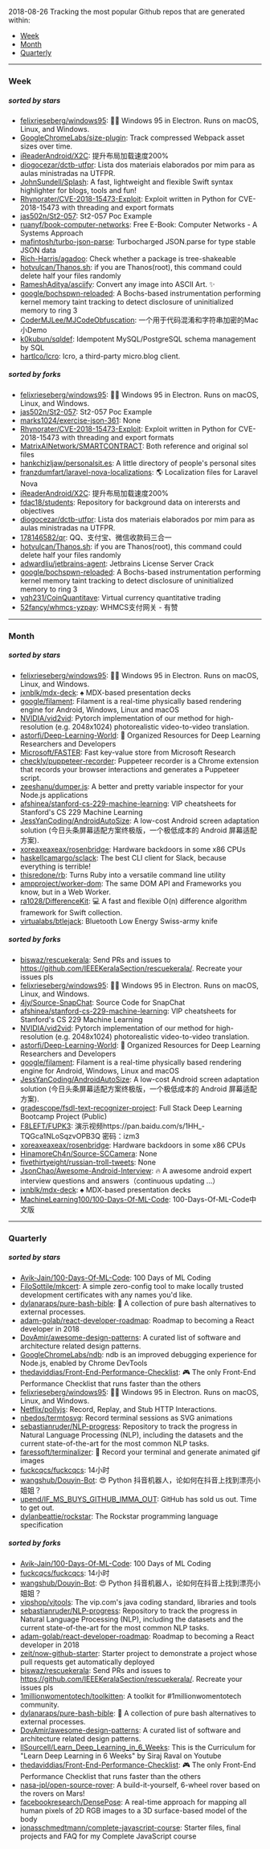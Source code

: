 2018-08-26
Tracking the most popular Github repos that are generated within: 
* [Week](https://github.com/polebug/github_trending_spider/blob/master/2018-08-26.md#week)
* [Month](https://github.com/polebug/github_trending_spider/blob/master/2018-08-26.md#month)
* [Quarterly](https://github.com/polebug/github_trending_spider/blob/master/2018-08-26.md#quarterly)
--- 
### Week 
##### sorted by stars 
* [felixrieseberg/windows95](https://github.com/felixrieseberg/windows95): 💩🚀 Windows 95 in Electron. Runs on macOS, Linux, and Windows.
* [GoogleChromeLabs/size-plugin](https://github.com/GoogleChromeLabs/size-plugin): Track compressed Webpack asset sizes over time.
* [iReaderAndroid/X2C](https://github.com/iReaderAndroid/X2C): 提升布局加载速度200%
* [diogocezar/dctb-utfpr](https://github.com/diogocezar/dctb-utfpr): Lista dos materiais elaborados por mim para as aulas ministradas na UTFPR.
* [JohnSundell/Splash](https://github.com/JohnSundell/Splash): A fast, lightweight and flexible Swift syntax highlighter for blogs, tools and fun!
* [Rhynorater/CVE-2018-15473-Exploit](https://github.com/Rhynorater/CVE-2018-15473-Exploit): Exploit written in Python for CVE-2018-15473 with threading and export formats
* [jas502n/St2-057](https://github.com/jas502n/St2-057): St2-057 Poc Example
* [ruanyf/book-computer-networks](https://github.com/ruanyf/book-computer-networks): Free E-Book: Computer Networks - A Systems Approach
* [mafintosh/turbo-json-parse](https://github.com/mafintosh/turbo-json-parse): Turbocharged JSON.parse for type stable JSON data
* [Rich-Harris/agadoo](https://github.com/Rich-Harris/agadoo): Check whether a package is tree-shakeable
* [hotvulcan/Thanos.sh](https://github.com/hotvulcan/Thanos.sh): if you are Thanos(root), this command could delete half your files randomly
* [RameshAditya/asciify](https://github.com/RameshAditya/asciify): Convert any image into ASCII Art. ✨
* [google/bochspwn-reloaded](https://github.com/google/bochspwn-reloaded): A Bochs-based instrumentation performing kernel memory taint tracking to detect disclosure of uninitialized memory to ring 3
* [CoderMJLee/MJCodeObfuscation](https://github.com/CoderMJLee/MJCodeObfuscation): 一个用于代码混淆和字符串加密的Mac小Demo
* [k0kubun/sqldef](https://github.com/k0kubun/sqldef): Idempotent MySQL/PostgreSQL schema management by SQL
* [hartlco/Icro](https://github.com/hartlco/Icro): Icro, a third-party micro.blog client.
##### sorted by forks 
* [felixrieseberg/windows95](https://github.com/felixrieseberg/windows95): 💩🚀 Windows 95 in Electron. Runs on macOS, Linux, and Windows.
* [jas502n/St2-057](https://github.com/jas502n/St2-057): St2-057 Poc Example
* [marks1024/exercise-json-361](https://github.com/marks1024/exercise-json-361): None
* [Rhynorater/CVE-2018-15473-Exploit](https://github.com/Rhynorater/CVE-2018-15473-Exploit): Exploit written in Python for CVE-2018-15473 with threading and export formats
* [MatrixAINetwork/SMARTCONTRACT](https://github.com/MatrixAINetwork/SMARTCONTRACT): Both reference and original sol files
* [hankchizljaw/personalsit.es](https://github.com/hankchizljaw/personalsit.es): A little directory of people's personal sites
* [franzdumfart/laravel-nova-localizations](https://github.com/franzdumfart/laravel-nova-localizations): 🌎 Localization files for Laravel Nova
* [iReaderAndroid/X2C](https://github.com/iReaderAndroid/X2C): 提升布局加载速度200%
* [fdac18/students](https://github.com/fdac18/students): Repository for background data on interersts and objectives
* [diogocezar/dctb-utfpr](https://github.com/diogocezar/dctb-utfpr): Lista dos materiais elaborados por mim para as aulas ministradas na UTFPR.
* [178146582/qr](https://github.com/178146582/qr): QQ、支付宝、微信收款码三合一
* [hotvulcan/Thanos.sh](https://github.com/hotvulcan/Thanos.sh): if you are Thanos(root), this command could delete half your files randomly
* [adwardliu/jetbrains-agent](https://github.com/adwardliu/jetbrains-agent): Jetbrains License Server Crack
* [google/bochspwn-reloaded](https://github.com/google/bochspwn-reloaded): A Bochs-based instrumentation performing kernel memory taint tracking to detect disclosure of uninitialized memory to ring 3
* [yqh231/CoinQuantitave](https://github.com/yqh231/CoinQuantitave): Virtual currency quantitative trading
* [52fancy/whmcs-yzpay](https://github.com/52fancy/whmcs-yzpay): WHMCS支付网关 - 有赞
--- 
### Month 
##### sorted by stars 
* [felixrieseberg/windows95](https://github.com/felixrieseberg/windows95): 💩🚀 Windows 95 in Electron. Runs on macOS, Linux, and Windows.
* [jxnblk/mdx-deck](https://github.com/jxnblk/mdx-deck): :spades: MDX-based presentation decks
* [google/filament](https://github.com/google/filament): Filament is a real-time physically based rendering engine for Android, Windows, Linux and macOS
* [NVIDIA/vid2vid](https://github.com/NVIDIA/vid2vid): Pytorch implementation of our method for high-resolution (e.g. 2048x1024) photorealistic video-to-video translation.
* [astorfi/Deep-Learning-World](https://github.com/astorfi/Deep-Learning-World): :satellite: Organized Resources for Deep Learning Researchers and Developers
* [Microsoft/FASTER](https://github.com/Microsoft/FASTER): Fast key-value store from Microsoft Research
* [checkly/puppeteer-recorder](https://github.com/checkly/puppeteer-recorder): Puppeteer recorder is a Chrome extension that records your browser interactions and generates a  Puppeteer script.
* [zeeshanu/dumper.js](https://github.com/zeeshanu/dumper.js): A better and pretty variable inspector for your Node.js applications
* [afshinea/stanford-cs-229-machine-learning](https://github.com/afshinea/stanford-cs-229-machine-learning): VIP cheatsheets for Stanford's CS 229 Machine Learning
* [JessYanCoding/AndroidAutoSize](https://github.com/JessYanCoding/AndroidAutoSize): A low-cost Android screen adaptation solution (今日头条屏幕适配方案终极版，一个极低成本的 Android 屏幕适配方案).
* [xoreaxeaxeax/rosenbridge](https://github.com/xoreaxeaxeax/rosenbridge): Hardware backdoors in some x86 CPUs
* [haskellcamargo/sclack](https://github.com/haskellcamargo/sclack): The best CLI client for Slack, because everything is terrible!
* [thisredone/rb](https://github.com/thisredone/rb): Turns Ruby into a versatile command line utility
* [ampproject/worker-dom](https://github.com/ampproject/worker-dom): The same DOM API and Frameworks you know, but in a Web Worker.
* [ra1028/DifferenceKit](https://github.com/ra1028/DifferenceKit): 💻 A fast and flexible O(n) difference algorithm framework for Swift collection.
* [virtualabs/btlejack](https://github.com/virtualabs/btlejack): Bluetooth Low Energy Swiss-army knife
##### sorted by forks 
* [biswaz/rescuekerala](https://github.com/biswaz/rescuekerala): Send PRs and issues to https://github.com/IEEEKeralaSection/rescuekerala/. Recreate your issues pls
* [felixrieseberg/windows95](https://github.com/felixrieseberg/windows95): 💩🚀 Windows 95 in Electron. Runs on macOS, Linux, and Windows.
* [4jy/Source-SnapChat](https://github.com/4jy/Source-SnapChat): Source Code for SnapChat
* [afshinea/stanford-cs-229-machine-learning](https://github.com/afshinea/stanford-cs-229-machine-learning): VIP cheatsheets for Stanford's CS 229 Machine Learning
* [NVIDIA/vid2vid](https://github.com/NVIDIA/vid2vid): Pytorch implementation of our method for high-resolution (e.g. 2048x1024) photorealistic video-to-video translation.
* [astorfi/Deep-Learning-World](https://github.com/astorfi/Deep-Learning-World): :satellite: Organized Resources for Deep Learning Researchers and Developers
* [google/filament](https://github.com/google/filament): Filament is a real-time physically based rendering engine for Android, Windows, Linux and macOS
* [JessYanCoding/AndroidAutoSize](https://github.com/JessYanCoding/AndroidAutoSize): A low-cost Android screen adaptation solution (今日头条屏幕适配方案终极版，一个极低成本的 Android 屏幕适配方案).
* [gradescope/fsdl-text-recognizer-project](https://github.com/gradescope/fsdl-text-recognizer-project): Full Stack Deep Learning Bootcamp Project (Public)
* [F8LEFT/FUPK3](https://github.com/F8LEFT/FUPK3): 演示视频https://pan.baidu.com/s/1HH_-TQGca1NLoSqzvOPB3Q 密码：izm3
* [xoreaxeaxeax/rosenbridge](https://github.com/xoreaxeaxeax/rosenbridge): Hardware backdoors in some x86 CPUs
* [HinamoreCh4n/Source-SCCamera](https://github.com/HinamoreCh4n/Source-SCCamera): None
* [fivethirtyeight/russian-troll-tweets](https://github.com/fivethirtyeight/russian-troll-tweets): None
* [JsonChao/Awesome-Android-Interview](https://github.com/JsonChao/Awesome-Android-Interview): :fire: A awesome  android expert interview questions and answers（continuous updating ...）
* [jxnblk/mdx-deck](https://github.com/jxnblk/mdx-deck): :spades: MDX-based presentation decks
* [MachineLearning100/100-Days-Of-ML-Code](https://github.com/MachineLearning100/100-Days-Of-ML-Code): 100-Days-Of-ML-Code中文版
--- 
### Quarterly 
##### sorted by stars 
* [Avik-Jain/100-Days-Of-ML-Code](https://github.com/Avik-Jain/100-Days-Of-ML-Code): 100 Days of ML Coding
* [FiloSottile/mkcert](https://github.com/FiloSottile/mkcert): A simple zero-config tool to make locally trusted development certificates with any names you'd like.
* [dylanaraps/pure-bash-bible](https://github.com/dylanaraps/pure-bash-bible): 📖 A collection of pure bash alternatives to external processes.
* [adam-golab/react-developer-roadmap](https://github.com/adam-golab/react-developer-roadmap): Roadmap to becoming a React developer in 2018
* [DovAmir/awesome-design-patterns](https://github.com/DovAmir/awesome-design-patterns): A curated list of software and architecture related design patterns.
* [GoogleChromeLabs/ndb](https://github.com/GoogleChromeLabs/ndb): ndb is an improved debugging experience for Node.js, enabled by Chrome DevTools
* [thedaviddias/Front-End-Performance-Checklist](https://github.com/thedaviddias/Front-End-Performance-Checklist): 🎮 The only Front-End Performance Checklist that runs faster than the others
* [felixrieseberg/windows95](https://github.com/felixrieseberg/windows95): 💩🚀 Windows 95 in Electron. Runs on macOS, Linux, and Windows.
* [Netflix/pollyjs](https://github.com/Netflix/pollyjs): Record, Replay, and Stub HTTP Interactions.
* [nbedos/termtosvg](https://github.com/nbedos/termtosvg): Record terminal sessions as SVG animations
* [sebastianruder/NLP-progress](https://github.com/sebastianruder/NLP-progress): Repository to track the progress in Natural Language Processing (NLP), including the datasets and the current state-of-the-art for the most common NLP tasks.
* [faressoft/terminalizer](https://github.com/faressoft/terminalizer): 🦄 Record your terminal and generate animated gif images
* [fuckcqcs/fuckcqcs](https://github.com/fuckcqcs/fuckcqcs): 14小时
* [wangshub/Douyin-Bot](https://github.com/wangshub/Douyin-Bot): 😍 Python 抖音机器人，论如何在抖音上找到漂亮小姐姐？ 
* [upend/IF_MS_BUYS_GITHUB_IMMA_OUT](https://github.com/upend/IF_MS_BUYS_GITHUB_IMMA_OUT): GitHub has sold us out. Time to get out.
* [dylanbeattie/rockstar](https://github.com/dylanbeattie/rockstar): The Rockstar programming language specification
##### sorted by forks 
* [Avik-Jain/100-Days-Of-ML-Code](https://github.com/Avik-Jain/100-Days-Of-ML-Code): 100 Days of ML Coding
* [fuckcqcs/fuckcqcs](https://github.com/fuckcqcs/fuckcqcs): 14小时
* [wangshub/Douyin-Bot](https://github.com/wangshub/Douyin-Bot): 😍 Python 抖音机器人，论如何在抖音上找到漂亮小姐姐？ 
* [vipshop/vjtools](https://github.com/vipshop/vjtools): The vip.com's java coding standard, libraries and tools
* [sebastianruder/NLP-progress](https://github.com/sebastianruder/NLP-progress): Repository to track the progress in Natural Language Processing (NLP), including the datasets and the current state-of-the-art for the most common NLP tasks.
* [adam-golab/react-developer-roadmap](https://github.com/adam-golab/react-developer-roadmap): Roadmap to becoming a React developer in 2018
* [zeit/now-github-starter](https://github.com/zeit/now-github-starter): Starter project to demonstrate a project whose pull requests get automatically deployed
* [biswaz/rescuekerala](https://github.com/biswaz/rescuekerala): Send PRs and issues to https://github.com/IEEEKeralaSection/rescuekerala/. Recreate your issues pls
* [1millionwomentotech/toolkitten](https://github.com/1millionwomentotech/toolkitten): A toolkit for #1millionwomentotech community.
* [dylanaraps/pure-bash-bible](https://github.com/dylanaraps/pure-bash-bible): 📖 A collection of pure bash alternatives to external processes.
* [DovAmir/awesome-design-patterns](https://github.com/DovAmir/awesome-design-patterns): A curated list of software and architecture related design patterns.
* [llSourcell/Learn_Deep_Learning_in_6_Weeks](https://github.com/llSourcell/Learn_Deep_Learning_in_6_Weeks): This is the Curriculum for "Learn Deep Learning in 6 Weeks" by Siraj Raval on Youtube 
* [thedaviddias/Front-End-Performance-Checklist](https://github.com/thedaviddias/Front-End-Performance-Checklist): 🎮 The only Front-End Performance Checklist that runs faster than the others
* [nasa-jpl/open-source-rover](https://github.com/nasa-jpl/open-source-rover): A build-it-yourself, 6-wheel rover based on the rovers on Mars!
* [facebookresearch/DensePose](https://github.com/facebookresearch/DensePose): A real-time approach for mapping all human pixels of 2D RGB images to a 3D surface-based model of the body
* [jonasschmedtmann/complete-javascript-course](https://github.com/jonasschmedtmann/complete-javascript-course): Starter files, final projects and FAQ for my Complete JavaScript course
